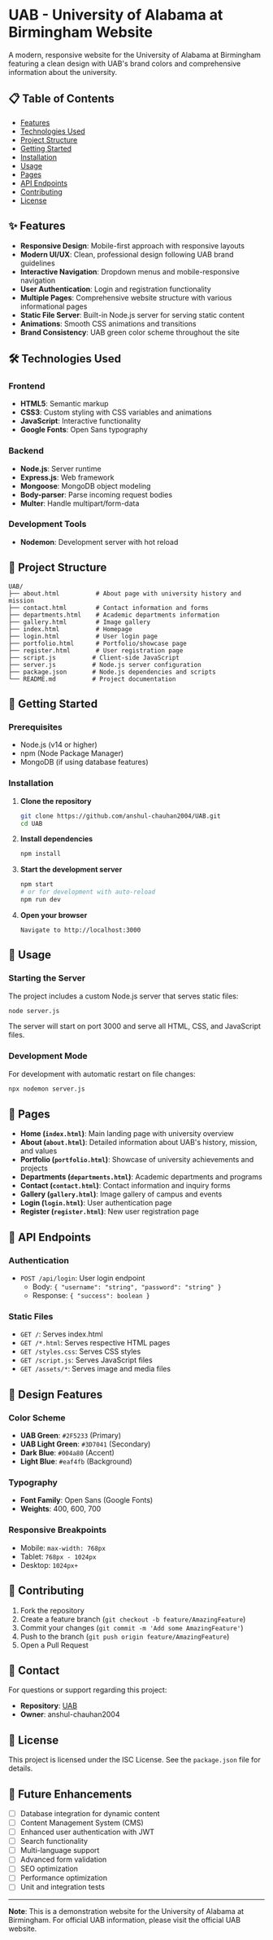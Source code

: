 # UAB - University of Alabama at Birmingham Website

A modern, responsive website for the University of Alabama at Birmingham featuring a clean design with UAB's brand colors and comprehensive information about the university.

## 📋 Table of Contents

- [Features](#features)
- [Technologies Used](#technologies-used)
- [Project Structure](#project-structure)
- [Getting Started](#getting-started)
- [Installation](#installation)
- [Usage](#usage)
- [Pages](#pages)
- [API Endpoints](#api-endpoints)
- [Contributing](#contributing)
- [License](#license)

## ✨ Features

- **Responsive Design**: Mobile-first approach with responsive layouts
- **Modern UI/UX**: Clean, professional design following UAB brand guidelines
- **Interactive Navigation**: Dropdown menus and mobile-responsive navigation
- **User Authentication**: Login and registration functionality
- **Multiple Pages**: Comprehensive website structure with various informational pages
- **Static File Server**: Built-in Node.js server for serving static content
- **Animations**: Smooth CSS animations and transitions
- **Brand Consistency**: UAB green color scheme throughout the site

## 🛠 Technologies Used

### Frontend
- **HTML5**: Semantic markup
- **CSS3**: Custom styling with CSS variables and animations
- **JavaScript**: Interactive functionality
- **Google Fonts**: Open Sans typography

### Backend
- **Node.js**: Server runtime
- **Express.js**: Web framework
- **Mongoose**: MongoDB object modeling
- **Body-parser**: Parse incoming request bodies
- **Multer**: Handle multipart/form-data

### Development Tools
- **Nodemon**: Development server with hot reload

## 📁 Project Structure

```
UAB/
├── about.html          # About page with university history and mission
├── contact.html        # Contact information and forms
├── departments.html    # Academic departments information
├── gallery.html        # Image gallery
├── index.html          # Homepage
├── login.html          # User login page
├── portfolio.html      # Portfolio/showcase page
├── register.html       # User registration page
├── script.js          # Client-side JavaScript
├── server.js          # Node.js server configuration
├── package.json       # Node.js dependencies and scripts
└── README.md          # Project documentation
```

## 🚀 Getting Started

### Prerequisites

- Node.js (v14 or higher)
- npm (Node Package Manager)
- MongoDB (if using database features)

### Installation

1. **Clone the repository**
   ```bash
   git clone https://github.com/anshul-chauhan2004/UAB.git
   cd UAB
   ```

2. **Install dependencies**
   ```bash
   npm install
   ```

3. **Start the development server**
   ```bash
   npm start
   # or for development with auto-reload
   npm run dev
   ```

4. **Open your browser**
   ```
   Navigate to http://localhost:3000
   ```

## 📖 Usage

### Starting the Server

The project includes a custom Node.js server that serves static files:

```bash
node server.js
```

The server will start on port 3000 and serve all HTML, CSS, and JavaScript files.

### Development Mode

For development with automatic restart on file changes:

```bash
npx nodemon server.js
```

## 📄 Pages

- **Home (`index.html`)**: Main landing page with university overview
- **About (`about.html`)**: Detailed information about UAB's history, mission, and values
- **Portfolio (`portfolio.html`)**: Showcase of university achievements and projects
- **Departments (`departments.html`)**: Academic departments and programs
- **Contact (`contact.html`)**: Contact information and inquiry forms
- **Gallery (`gallery.html`)**: Image gallery of campus and events
- **Login (`login.html`)**: User authentication page
- **Register (`register.html`)**: New user registration page

## 🔌 API Endpoints

### Authentication
- `POST /api/login`: User login endpoint
  - Body: `{ "username": "string", "password": "string" }`
  - Response: `{ "success": boolean }`

### Static Files
- `GET /`: Serves index.html
- `GET /*.html`: Serves respective HTML pages
- `GET /styles.css`: Serves CSS styles
- `GET /script.js`: Serves JavaScript files
- `GET /assets/*`: Serves image and media files

## 🎨 Design Features

### Color Scheme
- **UAB Green**: `#2F5233` (Primary)
- **UAB Light Green**: `#3D7041` (Secondary)
- **Dark Blue**: `#004a80` (Accent)
- **Light Blue**: `#eaf4fb` (Background)

### Typography
- **Font Family**: Open Sans (Google Fonts)
- **Weights**: 400, 600, 700

### Responsive Breakpoints
- Mobile: `max-width: 768px`
- Tablet: `768px - 1024px`
- Desktop: `1024px+`

## 🤝 Contributing

1. Fork the repository
2. Create a feature branch (`git checkout -b feature/AmazingFeature`)
3. Commit your changes (`git commit -m 'Add some AmazingFeature'`)
4. Push to the branch (`git push origin feature/AmazingFeature`)
5. Open a Pull Request

## 📧 Contact

For questions or support regarding this project:

- **Repository**: [UAB](https://github.com/anshul-chauhan2004/UAB)
- **Owner**: anshul-chauhan2004

## 📝 License

This project is licensed under the ISC License. See the `package.json` file for details.

## 🚧 Future Enhancements

- [ ] Database integration for dynamic content
- [ ] Content Management System (CMS)
- [ ] Enhanced user authentication with JWT
- [ ] Search functionality
- [ ] Multi-language support
- [ ] Advanced form validation
- [ ] SEO optimization
- [ ] Performance optimization
- [ ] Unit and integration tests

---

**Note**: This is a demonstration website for the University of Alabama at Birmingham. For official UAB information, please visit the official UAB website.